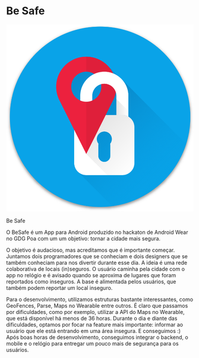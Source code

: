 # Be Safe

![alt tag](https://raw.githubusercontent.com/marcelorbenites/besafe/master/images/besafe_button.png)

Be Safe

O BeSafe é um App para Android produzido no hackaton de Android Wear no GDG Poa com um um objetivo: tornar a cidade mais segura.

O objetivo é audacioso, mas acreditamos que é importante começar.
Juntamos dois programadores que se conheciam e dois designers que se também conheciam para nos divertir durante esse dia.
A ideia é uma rede colaborativa de locais (in)seguros.
O usuário caminha pela cidade com o app no relógio e é avisado quando se aproxima de lugares que foram reportados como inseguros.
A base é alimentada pelos usuários, que também podem reportar um local inseguro.

Para o desenvolvimento, utilizamos estruturas bastante interessantes, como GeoFences, Parse, Maps no Wearable entre outros.
É claro que passamos por dificuldades, como por exemplo, utilizar a API do Maps no Wearable, que está disponível há menos de 36 horas.
Durante o dia e diante das dificuldades, optamos por focar na feature mais importante: informar ao usuário que ele está entrando em uma área insegura.
E conseguimos :)
Após boas horas de desenvolvimento, conseguimos integrar o backend, o mobile e o relógio para entregar um pouco mais de segurança para os usuários.
